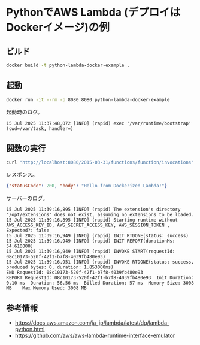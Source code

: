 # PythonでAWS Lambda (デプロイはDockerイメージ)の例

## ビルド

```bash
docker build -t python-lambda-docker-example .
```

## 起動

```bash
docker run -it --rm -p 8080:8080 python-lambda-docker-example
```

起動時のログ。

```
15 Jul 2025 11:37:48,072 [INFO] (rapid) exec '/var/runtime/bootstrap' (cwd=/var/task, handler=)
```

## 関数の実行

```bash
curl "http://localhost:8080/2015-03-31/functions/function/invocations" --json '{}'
```

レスポンス。

```json
{"statusCode": 200, "body": "Hello from Dockerized Lambda!"}
```

サーバーのログ。

```
15 Jul 2025 11:39:16,895 [INFO] (rapid) The extension's directory "/opt/extensions" does not exist, assuming no extensions to be loaded.
15 Jul 2025 11:39:16,895 [INFO] (rapid) Starting runtime without AWS_ACCESS_KEY_ID, AWS_SECRET_ACCESS_KEY, AWS_SESSION_TOKEN , Expected?: false
15 Jul 2025 11:39:16,949 [INFO] (rapid) INIT RTDONE(status: success)
15 Jul 2025 11:39:16,949 [INFO] (rapid) INIT REPORT(durationMs: 54.610000)
15 Jul 2025 11:39:16,949 [INFO] (rapid) INVOKE START(requestId: 08c10173-520f-42f1-b7f8-4039fb480e93)
15 Jul 2025 11:39:16,951 [INFO] (rapid) INVOKE RTDONE(status: success, produced bytes: 0, duration: 1.853000ms)
END RequestId: 08c10173-520f-42f1-b7f8-4039fb480e93
REPORT RequestId: 08c10173-520f-42f1-b7f8-4039fb480e93	Init Duration: 0.10 ms	Duration: 56.56 ms	Billed Duration: 57 ms	Memory Size: 3008 MB	Max Memory Used: 3008 MB
```

## 参考情報

- https://docs.aws.amazon.com/ja_jp/lambda/latest/dg/lambda-python.html
- https://github.com/aws/aws-lambda-runtime-interface-emulator


